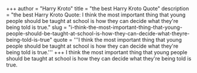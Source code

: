 +++
author = "Harry Kroto"
title = "the best Harry Kroto Quote"
description = "the best Harry Kroto Quote: I think the most important thing that young people should be taught at school is how they can decide what they're being told is true."
slug = "i-think-the-most-important-thing-that-young-people-should-be-taught-at-school-is-how-they-can-decide-what-theyre-being-told-is-true"
quote = '''I think the most important thing that young people should be taught at school is how they can decide what they're being told is true.'''
+++
I think the most important thing that young people should be taught at school is how they can decide what they're being told is true.
